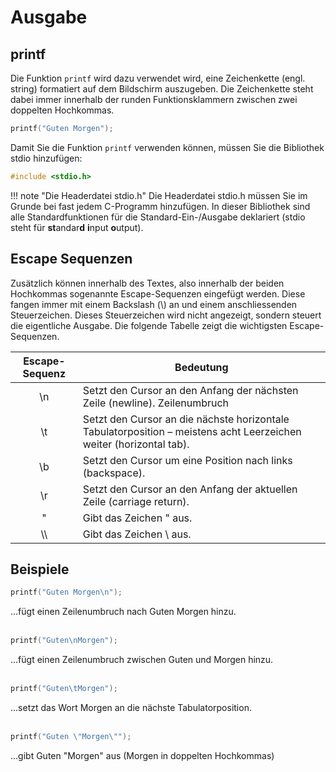 # Ausgabe

## printf

Die Funktion ```printf``` wird dazu verwendet wird, eine Zeichenkette (engl. string) formatiert auf dem Bildschirm auszugeben. 
Die Zeichenkette steht dabei immer innerhalb der runden Funktionsklammern zwischen zwei doppelten Hochkommas.
```c
printf("Guten Morgen");
```

Damit Sie die Funktion ```printf``` verwenden können, müssen Sie die Bibliothek stdio hinzufügen: 
```c
#include <stdio.h>
```

!!! note "Die Headerdatei stdio.h"
    Die  Headerdatei stdio.h müssen Sie im Grunde bei fast jedem C-Programm hinzufügen. In dieser Bibliothek sind alle Standardfunktionen für die Standard-Ein-/Ausgabe deklariert (stdio steht für **st**andar**d** **i**nput **o**utput).

## Escape Sequenzen
Zusätzlich können innerhalb des Textes, also innerhalb der beiden Hochkommas sogenannte Escape-Sequenzen eingefügt werden. 
Diese fangen immer mit einem Backslash (\\) an und einem anschliessenden Steuerzeichen. Dieses Steuerzeichen wird nicht angezeigt, 
sondern steuert die eigentliche Ausgabe. Die folgende Tabelle zeigt die wichtigsten Escape-Sequenzen.  

| Escape-Sequenz  |Bedeutung        |
|:---------------:|-----------------|
| \n              | Setzt den Cursor an den Anfang der nächsten Zeile (newline). Zeilenumbruch |
| \t              | Setzt  den  Cursor an  die  nächste  horizontale  Tabulatorposition – meistens acht Leerzeichen weiter (horizontal tab).  | 
| \b              | Setzt den Cursor um eine Position nach links (backspace). |
| \r              | Setzt den Cursor an den Anfang der aktuellen Zeile (carriage return). |
| \"              | Gibt das Zeichen " aus. |
| \\\             | Gibt das Zeichen \ aus. |


## Beispiele
```c
printf("Guten Morgen\n");
```
...fügt einen Zeilenumbruch nach Guten Morgen hinzu.  
<br>
```c
printf("Guten\nMorgen");
```
...fügt einen Zeilenumbruch zwischen Guten und Morgen hinzu.  
<br>
```c
printf("Guten\tMorgen");
```
...setzt das Wort Morgen an die nächste Tabulatorposition.    
<br>
```c
printf("Guten \"Morgen\"");
```
...gibt Guten "Morgen" aus (Morgen in doppelten Hochkommas)